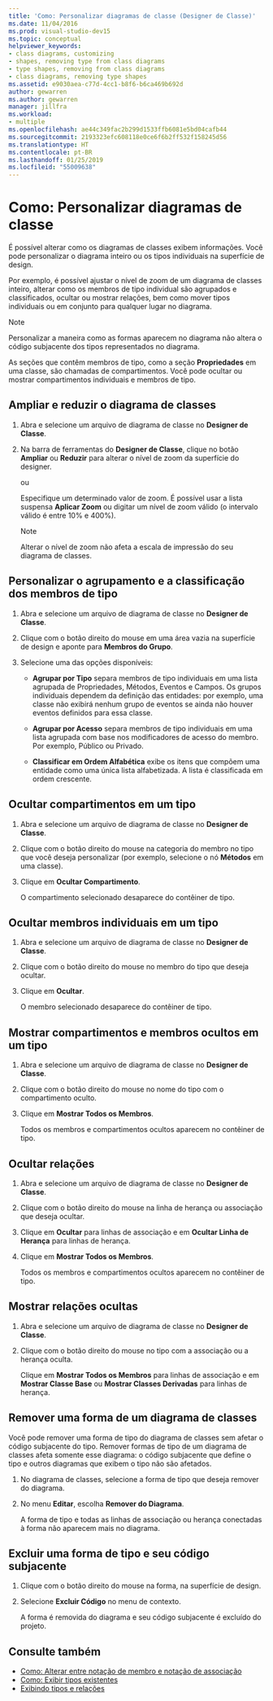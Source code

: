 ```yaml
---
title: 'Como: Personalizar diagramas de classe (Designer de Classe)'
ms.date: 11/04/2016
ms.prod: visual-studio-dev15
ms.topic: conceptual
helpviewer_keywords:
- class diagrams, customizing
- shapes, removing type from class diagrams
- type shapes, removing from class diagrams
- class diagrams, removing type shapes
ms.assetid: e9030aea-c77d-4cc1-b8f6-b6ca469b692d
author: gewarren
ms.author: gewarren
manager: jillfra
ms.workload:
- multiple
ms.openlocfilehash: ae44c349fac2b299d1533ffb6081e5bd04cafb44
ms.sourcegitcommit: 2193323efc608118e0ce6f6b2ff532f158245d56
ms.translationtype: HT
ms.contentlocale: pt-BR
ms.lasthandoff: 01/25/2019
ms.locfileid: "55009638"
---
```

# <a name="how-to-customize-class-diagrams"></a>Como: Personalizar diagramas de classe

É possível alterar como os diagramas de classes exibem informações. Você pode personalizar o diagrama inteiro ou os tipos individuais na superfície de design.

Por exemplo, é possível ajustar o nível de zoom de um diagrama de classes inteiro, alterar como os membros de tipo individual são agrupados e classificados, ocultar ou mostrar relações, bem como mover tipos individuais ou em conjunto para qualquer lugar no diagrama.

> [!NOTE]
> Personalizar a maneira como as formas aparecem no diagrama não altera o código subjacente dos tipos representados no diagrama.

As seções que contêm membros de tipo, como a seção **Propriedades** em uma classe, são chamadas de compartimentos. Você pode ocultar ou mostrar compartimentos individuais e membros de tipo.

## <a name="zoom-in-and-out-of-the-class-diagram"></a>Ampliar e reduzir o diagrama de classes

1. Abra e selecione um arquivo de diagrama de classe no **Designer de Classe**.

2. Na barra de ferramentas do **Designer de Classe**, clique no botão **Ampliar** ou **Reduzir** para alterar o nível de zoom da superfície do designer.

     ou

     Especifique um determinado valor de zoom. É possível usar a lista suspensa **Aplicar Zoom** ou digitar um nível de zoom válido (o intervalo válido é entre 10% e 400%).

    > [!NOTE]
    > Alterar o nível de zoom não afeta a escala de impressão do seu diagrama de classes.

## <a name="customize-grouping-and-sorting-of-type-members"></a>Personalizar o agrupamento e a classificação dos membros de tipo

1. Abra e selecione um arquivo de diagrama de classe no **Designer de Classe**.

2. Clique com o botão direito do mouse em uma área vazia na superfície de design e aponte para **Membros do Grupo**.

3. Selecione uma das opções disponíveis:

    - **Agrupar por Tipo** separa membros de tipo individuais em uma lista agrupada de Propriedades, Métodos, Eventos e Campos. Os grupos individuais dependem da definição das entidades: por exemplo, uma classe não exibirá nenhum grupo de eventos se ainda não houver eventos definidos para essa classe.

    - **Agrupar por Acesso** separa membros de tipo individuais em uma lista agrupada com base nos modificadores de acesso do membro. Por exemplo, Público ou Privado.

    - **Classificar em Ordem Alfabética** exibe os itens que compõem uma entidade como uma única lista alfabetizada. A lista é classificada em ordem crescente.

## <a name="hide-compartments-on-a-type"></a>Ocultar compartimentos em um tipo

1. Abra e selecione um arquivo de diagrama de classe no **Designer de Classe**.

2. Clique com o botão direito do mouse na categoria do membro no tipo que você deseja personalizar (por exemplo, selecione o nó **Métodos** em uma classe).

3. Clique em **Ocultar Compartimento**.

     O compartimento selecionado desaparece do contêiner de tipo.

## <a name="hide-individual-members-on-a-type"></a>Ocultar membros individuais em um tipo

1. Abra e selecione um arquivo de diagrama de classe no **Designer de Classe**.

2. Clique com o botão direito do mouse no membro do tipo que deseja ocultar.

3. Clique em **Ocultar**.

     O membro selecionado desaparece do contêiner de tipo.

## <a name="show-hidden-compartments-and-members-on-a-type"></a>Mostrar compartimentos e membros ocultos em um tipo

1. Abra e selecione um arquivo de diagrama de classe no **Designer de Classe**.

2. Clique com o botão direito do mouse no nome do tipo com o compartimento oculto.

3. Clique em **Mostrar Todos os Membros**.

     Todos os membros e compartimentos ocultos aparecem no contêiner de tipo.

## <a name="hide-relationships"></a>Ocultar relações

1. Abra e selecione um arquivo de diagrama de classe no **Designer de Classe**.

2. Clique com o botão direito do mouse na linha de herança ou associação que deseja ocultar.

3. Clique em **Ocultar** para linhas de associação e em **Ocultar Linha de Herança** para linhas de herança.

4. Clique em **Mostrar Todos os Membros**.

     Todos os membros e compartimentos ocultos aparecem no contêiner de tipo.

## <a name="show-hidden-relationships"></a>Mostrar relações ocultas

1. Abra e selecione um arquivo de diagrama de classe no **Designer de Classe**.

2. Clique com o botão direito do mouse no tipo com a associação ou a herança oculta.

   Clique em **Mostrar Todos os Membros** para linhas de associação e em **Mostrar Classe Base** ou **Mostrar Classes Derivadas** para linhas de herança.

## <a name="remove-a-shape-from-a-class-diagram"></a>Remover uma forma de um diagrama de classes
Você pode remover uma forma de tipo do diagrama de classes sem afetar o código subjacente do tipo. Remover formas de tipo de um diagrama de classes afeta somente esse diagrama: o código subjacente que define o tipo e outros diagramas que exibem o tipo não são afetados.

1. No diagrama de classes, selecione a forma de tipo que deseja remover do diagrama.

2. No menu **Editar**, escolha **Remover do Diagrama**.

     A forma de tipo e todas as linhas de associação ou herança conectadas à forma não aparecem mais no diagrama.

## <a name="delete-a-type-shape-and-its-underlying-code"></a>Excluir uma forma de tipo e seu código subjacente

1. Clique com o botão direito do mouse na forma, na superfície de design.

2. Selecione **Excluir Código** no menu de contexto.

     A forma é removida do diagrama e seu código subjacente é excluído do projeto.

## <a name="see-also"></a>Consulte também

- [Como: Alterar entre notação de membro e notação de associação](how-to-change-between-member-notation-and-association-notation.md)
- [Como: Exibir tipos existentes](how-to-view-existing-types.md)
- [Exibindo tipos e relações](designing-and-viewing-classes-and-types.md)